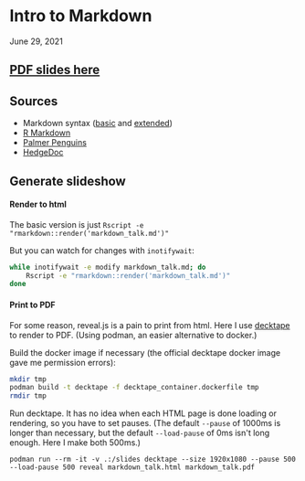 
# Intro to Markdown

June 29, 2021

## [PDF slides here](markdown_talk.pdf)




## Sources

- Markdown syntax ([basic](https://www.markdownguide.org/basic-syntax) and [extended](https://www.markdownguide.org/extended-syntax))
- [R Markdown](https://rmarkdown.rstudio.com/)
- [Palmer Penguins](https://github.com/allisonhorst/palmerpenguins0)
- [HedgeDoc](https://hedgedoc.org/)





## Generate slideshow



#### Render to html


The basic version is just `Rscript -e "rmarkdown::render('markdown_talk.md')"`

But you can watch for changes with `inotifywait`:
```sh
while inotifywait -e modify markdown_talk.md; do
    Rscript -e "rmarkdown::render('markdown_talk.md')"
done
```




#### Print to PDF

For some reason, reveal.js is a pain to print from html. Here I use [decktape](https://github.com/astefanutti/decktape/) to render to PDF. (Using podman, an easier alternative to docker.)



Build the docker image if necessary (the official decktape docker image gave me permission errors):

```sh
mkdir tmp
podman build -t decktape -f decktape_container.dockerfile tmp
rmdir tmp
```

Run decktape.
It has no idea when each HTML page is done loading or rendering, so you have to set pauses.
(The default `--pause` of 1000ms is longer than necessary, but the default `--load-pause` of 0ms isn't long enough. Here I make both 500ms.)
```
podman run --rm -it -v .:/slides decktape --size 1920x1080 --pause 500 --load-pause 500 reveal markdown_talk.html markdown_talk.pdf
```
